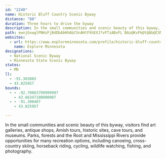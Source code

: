 ```yaml
---
id: "2240"
name: Historic Bluff Country Scenic Byway
distance: "88"
duration: Three hours to drive the byway
description: In the small communities and scenic beauty of this byway, visitors find art galleries, antique shops, Amish tours, historic sites, cave tours, and museums. Parks, forests and the Root and Mississippi Rivers provide opportunities for many recreation options, including canoeing, cross-country skiing, horseback riding, cycling, wildlife watching, fishing, and photography.
path: ewnjGxwglPNHzFjBdDbAbHhAbCVnAHtFXhEXJ?vFTzABvFL`BAz@KvFk@t@Ab@CXMfINlCOnCi@bD{A|Cy@`Z{KvHmB|Ey@d`@cE|DS|D\xA^hBx@lBxArBzBnDxFv@nBZxAnCfTzEva@`@zG\vVRfDnAhKfI~^`FhTtBpHlChHrCfFxBdDvDrErE~DbFzCnKxFli@vWtBx@xJfF|FfBbGp@jENrDd@vBBvBQvAxAbAxEbGda@RxBDhA?\A~@E`AKfAYbBAXi@fAiAlDYfBOdC?|BbAbQd@vQI`EUvD?fDHdBTzBhAtG^jDb@lHNtFd@rFzFr_@DjA?nHP|CvCdOLxBjAx[DpBAfFw@bME~KExA_BfLStD?`BXxLM`Da@vCi@bBsUtp@oAdFeAnIwAjGuMl^e@jBWtBBpDTdBd@fBv@zAbEpEt@jAv@fBVfAX~BFrBIdZOrJO~RNpf@CxD[lGqGbq@g@pDeDtNaGxUsPzj@eAxF{@hIgCl[c@bDuAbRy@~N}C~_C?pEHnGNtFlCva@dA`Ih@lCnAxE|AxDvDnHxBzDlC~DjC~CpFdDbAz@x@dAjKvS~@vCx@nGDzCIbZE|AeAbNm@|NI`EbAxm@VxCZ`ChB~HrAbJEpl@?x@AdD?\Aj@?P?jBA~@@l@Bn[DzFBlAF|O@fCAvBB\C`@DdFAXBvFDb@C\BfIh@zk@?xBI`DW~D_@pDgJ|g@}AvHaB`GcBhEiRja@yAjEmBtH_AxEc@bDyD~b@cAxIoLrm@g@zDa@nFEvFLhFd@`FhA~F|AxErDlHtd@tu@|DbIvBxFpBfGvArFpBfKpCbQpF~\r@fGt@nJ^fNAhKSxIe@nHaAfJmMp`AiA~Ey@hCiAvCsCzFyAzBiAvAsCfC{DxBiCr@}z@zRiFzAcB|@sBnAsVlSwA~AyAtBy@dBsAnDgApE]xBYzCOjCEtC?xAJjDb@lE`@`CtH|_@h@`Dn@tE^rHD~DK`Hc@lF_ArGu@`DsAdEeAhCio@vpAgCvG}D`Nm@dBeIpWmBxHeA|HIdf@XdExAhQap@t@c@vH_AdSCjGX`FnKhoAxI~bAzLzyApB`RjB|EfBjCj^x_@bBfEd@pDJbWVhGvIzp@hA~DrBnCxCpA`Lr@bCA|BQfCs@~A_ApIgHtB_@zBLvG|BlAt@jAdAjN~UvCxGnBxJxBtMlEbMjBxG`BjV\zJm@rGyFvWuEtPsFfPmGjNyA|Dc@`EItFl@fKx@nUn@nH|AfFjCxDnC~A|KdD|DNlD_@jNoCvCYnP]dHrAjB|@xAfAhAfBhB`E|DdOt@fGEbImAzSDlH|@hDbAdBxCxAtDDnEqBrE}AbTwL~DoAhIy@tPzEpHjHxBbH~@rJVnMG`SyArS_@|CwFjOyA~E}EjTiCfS]zHT~Ef@|C~A|CbBlAdBj@zBK|G_A`Mk@nKuC~Ce@lC?pHlCjClB~E~CbC`AxSpGhBlAnBtBr@hAx@fBh@fC^rCDvAVdTLfDl@`H~ApH~BtG\~BBtCOdCm@dCoAnBiCrBeMfI{GfFkMlMyClB}@\q\fCiA^_An@mAvAo@`Bc@pBGlCDrBPrAb@dB|@dBxAzAnAd@nBRnKJjI`BxIlF`CvDbDzIbAhF`@fJv@bYd@xFxA`J|@|Ex@xCfFxKtAtB|ApAnB~@bD^fFiAxO}GbG_BlE?lBX~@^tAx@nAdApBzCvA~Dp@fGHzMDFO~HB`CXpBz@zBxDjEjChB~C^tRJlA`@^b@\~@P~@Bzn@HxEj@z@l@\lHC|Cw@v@Gp@FvEvEbBt@bHNbBr@~AtA~JtTfE`KXjBJ~A?zJr@bHhBdFhC`GnBnBbEpAbOfBxDvCfBxBh@f@`AXfAWXUZg@Rw@`@{Mf@mA`@g@`@O^ApA`@`@x@FjAKrJ^zA\l@hJdFnQ`LpBrBbBjCbEnIzb@b~@hn@l`AbCzCrC|BrDfB`\fEnC~Al@`Ad@jAlIhZLhIqLv]iA`Ey@lGWrEAfIJbS?hKIdG[zHoAzIgEzUiB`GsBfEkEtG]ZiLzQiB~GsArPOpE_Che@i@zCwC~Jm@fEUtGIrGa@zGg@xC_CzEoLrP_FnGiClAcARyJYeAJiBj@mBhAuA|AqEtHv@dBTlA^pCX`FMnSBvQZhwA?nWPtOCnRJdULrFj@hI`@|CjA`H`Kd_@fBhKd@~F^nN^dtF?lEO`Gu@|LMxEVdl@@dZ[rdARtp@G~Du@`RInE?nz@h@nm@ErGYjLIdINja@EdCSzBk@nE}@|DcBfFeCrEoChDoKxIcCfCcBjC}AhDeArCw@vCo@bD[|CW`EKro@Blf@D`Kd@tErAfFz@lBjDvFtAnCvAlDx@fElDhWVfDl@bP`I`bCXrClE|Zd@zFHvRNt{BEj^Hv_BIxDOlBcBlGag@xfAuBzEcCxGy@hDuAfHkAvIk@tB}c@lc@gKdLyCtCiC`D}FvGmAfBiArCm@tBOjAOdCHnPK`Da@dEoA`G{A`EgEzGqZ|`@wC`Fk@xAcAtD_@pBY`BY~F?x}@\np@j@tb@BbKCrpDRxaBNdh@?tx@K`d@D`n@Nxg@?~a@NbyAC|a@Jj_@Cbo@@jC?xEAxAC~@G|cAb@r_C?bqBQfqBNvdATd`@Tx{BKpgCSrIe@tK
websites:
  - url: https://www.exploreminnesota.com/profile/historic-bluff-country-national-scenic-byway/9040
    name: Explore Minnesota
designations:
  - National Scenic Byway
  - Minnesota State Scenic Byway
states:
  - MN
ll:
  - -91.303803
  - 43.825957
bounds:
  - - -92.70063799999997
    - 43.66347100000007
  - - -91.300407
    - 43.825957

---
```


In the small communities and scenic beauty of this byway, visitors find art galleries, antique shops, Amish tours, historic sites, cave tours, and museums. Parks, forests and the Root and Mississippi Rivers provide opportunities for many recreation options, including canoeing, cross-country skiing, horseback riding, cycling, wildlife watching, fishing, and photography.
